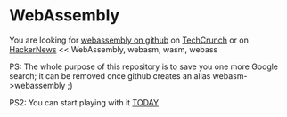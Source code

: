 # WebAssembly 
You are looking for [webassembly on github](https://github.com/WebAssembly/design)
 on [TechCrunch](http://techcrunch.com/2015/06/17/google-microsoft-mozilla-and-others-team-up-to-launch-webassembly-a-new-binary-format-for-the-web/) or on [HackerNews](https://hn.algolia.com/?query=webassembly&sort=byPopularity&prefix&page=0&dateRange=all&type=story) << WebAssembly, webasm, wasm, webass

 PS: The whole purpose of this repository is to save you one more Google search;
  it can be removed once github creates an alias webasm->webassembly ;)

PS2: You can start playing with it [TODAY](https://github.com/pannous/polyfill-prototype-1)
